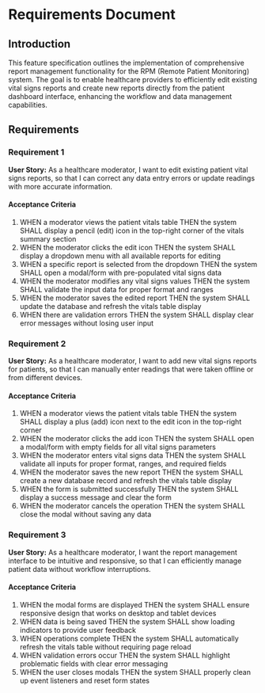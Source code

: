 # Requirements Document

## Introduction

This feature specification outlines the implementation of comprehensive report management functionality for the RPM (Remote Patient Monitoring) system. The goal is to enable healthcare providers to efficiently edit existing vital signs reports and create new reports directly from the patient dashboard interface, enhancing the workflow and data management capabilities.

## Requirements

### Requirement 1

**User Story:** As a healthcare moderator, I want to edit existing patient vital signs reports, so that I can correct any data entry errors or update readings with more accurate information.

#### Acceptance Criteria

1. WHEN a moderator views the patient vitals table THEN the system SHALL display a pencil (edit) icon in the top-right corner of the vitals summary section
2. WHEN the moderator clicks the edit icon THEN the system SHALL display a dropdown menu with all available reports for editing
3. WHEN a specific report is selected from the dropdown THEN the system SHALL open a modal/form with pre-populated vital signs data
4. WHEN the moderator modifies any vital signs values THEN the system SHALL validate the input data for proper format and ranges
5. WHEN the moderator saves the edited report THEN the system SHALL update the database and refresh the vitals table display
6. WHEN there are validation errors THEN the system SHALL display clear error messages without losing user input

### Requirement 2

**User Story:** As a healthcare moderator, I want to add new vital signs reports for patients, so that I can manually enter readings that were taken offline or from different devices.

#### Acceptance Criteria

1. WHEN a moderator views the patient vitals table THEN the system SHALL display a plus (add) icon next to the edit icon in the top-right corner
2. WHEN the moderator clicks the add icon THEN the system SHALL open a modal/form with empty fields for all vital signs parameters
3. WHEN the moderator enters vital signs data THEN the system SHALL validate all inputs for proper format, ranges, and required fields
4. WHEN the moderator saves the new report THEN the system SHALL create a new database record and refresh the vitals table display
5. WHEN the form is submitted successfully THEN the system SHALL display a success message and clear the form
6. WHEN the moderator cancels the operation THEN the system SHALL close the modal without saving any data

### Requirement 3

**User Story:** As a healthcare moderator, I want the report management interface to be intuitive and responsive, so that I can efficiently manage patient data without workflow interruptions.

#### Acceptance Criteria

1. WHEN the modal forms are displayed THEN the system SHALL ensure responsive design that works on desktop and tablet devices
2. WHEN data is being saved THEN the system SHALL show loading indicators to provide user feedback
3. WHEN operations complete THEN the system SHALL automatically refresh the vitals table without requiring page reload
4. WHEN validation errors occur THEN the system SHALL highlight problematic fields with clear error messaging
5. WHEN the user closes modals THEN the system SHALL properly clean up event listeners and reset form states